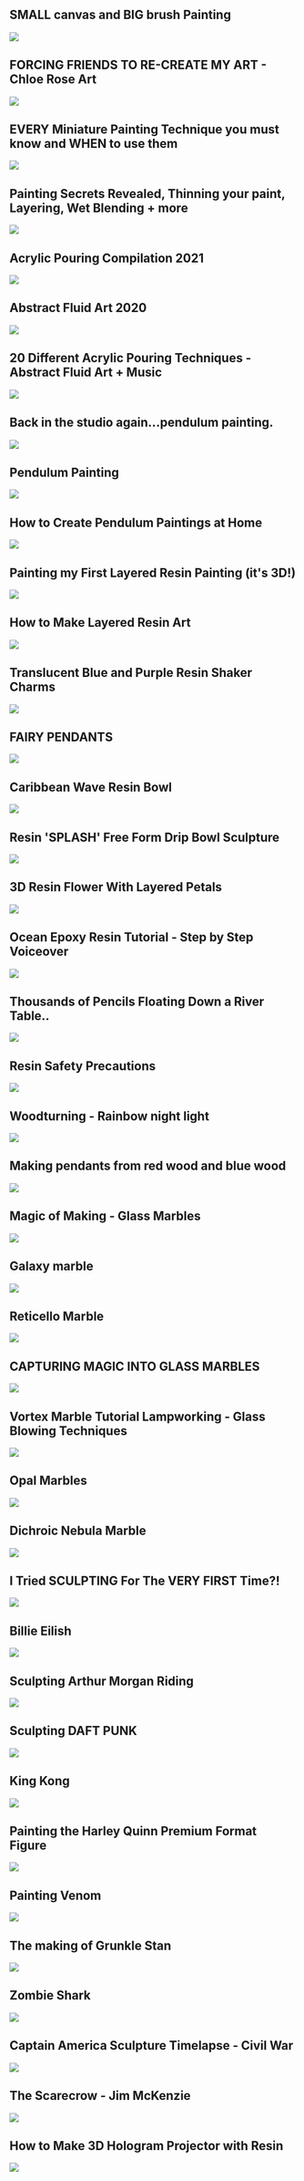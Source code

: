 SMALL canvas and BIG brush Painting
-----------------------------------

[![]( /image/yid-k_rwgbvVicE.jpg)](https://www.youtube.com/watch?v=k_rwgbvVicE)

FORCING FRIENDS TO RE-CREATE MY ART - Chloe Rose Art
----------------------------------------------------

[![]( /image/yid-_Q1vw4knbAU.jpg)](https://www.youtube.com/watch?v=_Q1vw4knbAU)

EVERY Miniature Painting Technique you must know and WHEN to use them
---------------------------------------------------------------------

[![]( /image/yid-bKrvDQf_Gg8.jpg)](https://www.youtube.com/watch?v=bKrvDQf_Gg8)

Painting Secrets Revealed, Thinning your paint, Layering, Wet Blending + more
-----------------------------------------------------------------------------

[![]( /image/yid-8oJcj9hbz8A.jpg)](https://www.youtube.com/watch?v=8oJcj9hbz8A)

Acrylic Pouring Compilation 2021
--------------------------------

[![]( /image/yid-CNdMFXAZK_A.jpg)](https://www.youtube.com/watch?v=CNdMFXAZK_A)

Abstract Fluid Art 2020
-----------------------

[![]( /image/yid-WXa5guVKG04.jpg)](https://www.youtube.com/watch?v=WXa5guVKG04)

20 Different Acrylic Pouring Techniques - Abstract Fluid Art + Music
--------------------------------------------------------------------

[![]( /image/yid-9eEZmcjY1Uo.jpg)](https://www.youtube.com/watch?v=9eEZmcjY1Uo)

Back in the studio again...pendulum painting.
---------------------------------------------

[![]( /image/yid-QWpp9qdHBNk.jpg)](https://www.youtube.com/watch?v=QWpp9qdHBNk)

Pendulum Painting
-----------------

[![]( /image/yid--Jf1L62nWq4.jpg)](https://www.youtube.com/watch?v=-Jf1L62nWq4)

How to Create Pendulum Paintings at Home
----------------------------------------

[![]( /image/yid-pJobZnHa7zs.jpg)](https://www.youtube.com/watch?v=pJobZnHa7zs)

Painting my First Layered Resin Painting (it's 3D!)
---------------------------------------------------

[![]( /image/yid-glsRHkLHvXs.jpg)](https://www.youtube.com/watch?v=glsRHkLHvXs)

How to Make Layered Resin Art
-----------------------------

[![]( /image/yid-nxmP_I9gEvM.jpg)](https://www.youtube.com/watch?v=nxmP_I9gEvM)

Translucent Blue and Purple Resin Shaker Charms
-----------------------------------------------

[![]( /image/yid-NPaaZ7zu-nU.jpg)](https://www.youtube.com/watch?v=NPaaZ7zu-nU)

FAIRY PENDANTS
--------------

[![]( /image/yid-WSBWH_tA-vY.jpg)](https://www.youtube.com/watch?v=WSBWH_tA-vY)

Caribbean Wave Resin Bowl
-------------------------

[![]( /image/yid-E2wtO-GmpqI.jpg)](https://www.youtube.com/watch?v=E2wtO-GmpqI)

Resin 'SPLASH' Free Form Drip Bowl Sculpture
--------------------------------------------

[![]( /image/yid-e_j3VuB-uiY.jpg)](https://www.youtube.com/watch?v=e_j3VuB-uiY)

3D Resin Flower With Layered Petals
-----------------------------------

[![]( /image/yid-0j5-sQylQhs.jpg)](https://www.youtube.com/watch?v=0j5-sQylQhs)

Ocean Epoxy Resin Tutorial - Step by Step Voiceover
---------------------------------------------------

[![]( /image/yid-r0_mbtMzpAE.jpg)](https://www.youtube.com/watch?v=r0_mbtMzpAE)

Thousands of Pencils Floating Down a River Table..
--------------------------------------------------

[![]( /image/yid-9tY2GoTHkf8.jpg)](https://www.youtube.com/watch?v=9tY2GoTHkf8)

Resin Safety Precautions
------------------------

[![]( /image/yid-zARdMA8NWto.jpg)](https://www.youtube.com/watch?v=zARdMA8NWto)

Woodturning - Rainbow night light
---------------------------------

[![]( /image/yid-EN6-1rctQuo.jpg)](https://www.youtube.com/watch?v=EN6-1rctQuo)

Making pendants from red wood and blue wood
-------------------------------------------

[![]( /image/yid-IexF15h6NYI.jpg)](https://www.youtube.com/watch?v=IexF15h6NYI)

Magic of Making - Glass Marbles
-------------------------------

[![]( /image/yid-1cXy7gxUtbU.jpg)](https://www.youtube.com/watch?v=1cXy7gxUtbU)

Galaxy marble
-------------

[![]( /image/yid-s90shHaj75E.jpg)](https://www.youtube.com/watch?v=s90shHaj75E)

Reticello Marble
----------------

[![]( /image/yid-Nb--Fktv1_E.jpg)](https://www.youtube.com/watch?v=Nb--Fktv1_E)

CAPTURING MAGIC INTO GLASS MARBLES
----------------------------------

[![]( /image/yid-1i_n9ELZwbo.jpg)](https://www.youtube.com/watch?v=1i_n9ELZwbo)

Vortex Marble Tutorial Lampworking - Glass Blowing Techniques
-------------------------------------------------------------

[![]( /image/yid-BgzzJzUA_Fc.jpg)](https://www.youtube.com/watch?v=BgzzJzUA_Fc)

Opal Marbles
------------

[![]( /image/yid-UU9g4A_A10M.jpg)](https://www.youtube.com/watch?v=UU9g4A_A10M)

Dichroic Nebula Marble
----------------------

[![]( /image/yid-c8H_Qu-uuo8.jpg)](https://www.youtube.com/watch?v=c8H_Qu-uuo8)

I Tried SCULPTING For The VERY FIRST Time?!
-------------------------------------------

[![]( /image/yid-k8PXeV58llg.jpg)](https://www.youtube.com/watch?v=k8PXeV58llg)

Billie Eilish
-------------

[![]( /image/yid-G5CVUJs_W8g.jpg)](https://www.youtube.com/watch?v=G5CVUJs_W8g)

Sculpting Arthur Morgan Riding
------------------------------

[![]( /image/yid-2wDuPJcnazk.jpg)](https://www.youtube.com/watch?v=2wDuPJcnazk)

Sculpting DAFT PUNK
-------------------

[![]( /image/yid-IvIxLrIspDA.jpg)](https://www.youtube.com/watch?v=IvIxLrIspDA)

King Kong
---------

[![]( /image/yid-yuDVitng9hM.jpg)](https://www.youtube.com/watch?v=yuDVitng9hM)

Painting the Harley Quinn Premium Format Figure
-----------------------------------------------

[![]( /image/yid-8Wn3uBKeeZw.jpg)](https://www.youtube.com/watch?v=8Wn3uBKeeZw)

Painting Venom
--------------

[![]( /image/yid-MrFbu3FyTc4.jpg)](https://www.youtube.com/watch?v=MrFbu3FyTc4)

The making of Grunkle Stan
--------------------------

[![]( /image/yid-OB63nCcartY.jpg)](https://www.youtube.com/watch?v=OB63nCcartY)

Zombie Shark
------------

[![]( /image/yid-Df5vGAcaWDA.jpg)](https://www.youtube.com/watch?v=Df5vGAcaWDA)

Captain America Sculpture Timelapse - Civil War
-----------------------------------------------

[![]( /image/yid-U8Y6gRG9EYI.jpg)](https://www.youtube.com/watch?v=U8Y6gRG9EYI)

The Scarecrow - Jim McKenzie
----------------------------

[![]( /image/yid-o0N-UIp-Cnw.jpg)](https://www.youtube.com/watch?v=o0N-UIp-Cnw)

How to Make 3D Hologram Projector with Resin
--------------------------------------------

[![]( /image/yid-qNceVquu02o.jpg)](https://www.youtube.com/watch?v=qNceVquu02o)